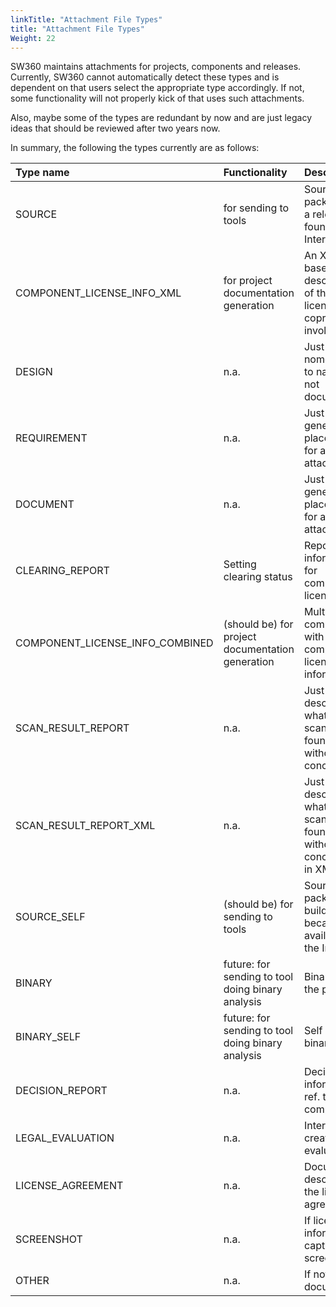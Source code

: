```yaml
---
linkTitle: "Attachment File Types"
title: "Attachment File Types"
Weight: 22
---
```


SW360 maintains attachments for projects, components and releases. Currently, SW360 cannot automatically detect these types and is dependent on that users select the appropriate type accordingly. If not, some functionality will not properly kick of that uses such attachments.

Also, maybe some of the types are redundant by now and are just legacy ideas that should be reviewed after two years now.

In summary, the following the types currently are as follows:

| Type name    |      Functionality      |  Description  |
|:-------------|:------------------------|:--------------|
| SOURCE  |  for sending to tools   | Source packages of a release as found on the Internet |
| COMPONENT_LICENSE_INFO_XML |    for project documentation generation    |  An XML-based description of the licenses and coprights involved |
| DESIGN | n.a. | Just nomenclature to name this not document |
| REQUIREMENT | n.a. | Just a general placeholder for an attachment |
| DOCUMENT | n.a. | Just a general placeholder for an attachment |
| CLEARING_REPORT | Setting clearing status | Reporting information for component license state |
| COMPONENT_LICENSE_INFO_COMBINED | (should be) for project documentation generation | Multiple components with component license information |
| SCAN_RESULT_REPORT | n.a. | Just description what scanners found without conclusions |
| SCAN_RESULT_REPORT_XML | n.a. | Just description what scanners found without conclusions in XML |
| SOURCE_SELF | (should be) for sending to tools    | Source packages build self, because not available in the Internet |
| BINARY | future: for sending to tool doing binary analysis | Binary from the publisher |
| BINARY_SELF | future: for sending to tool doing binary analysis | Self built binary |
| DECISION_REPORT | n.a. | Decision information ref. the component |
| LEGAL_EVALUATION | n.a. | Internally created legal evaluation |
| LICENSE_AGREEMENT | n.a. | Document describing the license agreement |
| SCREENSHOT | n.a. | If licensing information is captured with screenshot |
| OTHER | n.a. | If not document |
